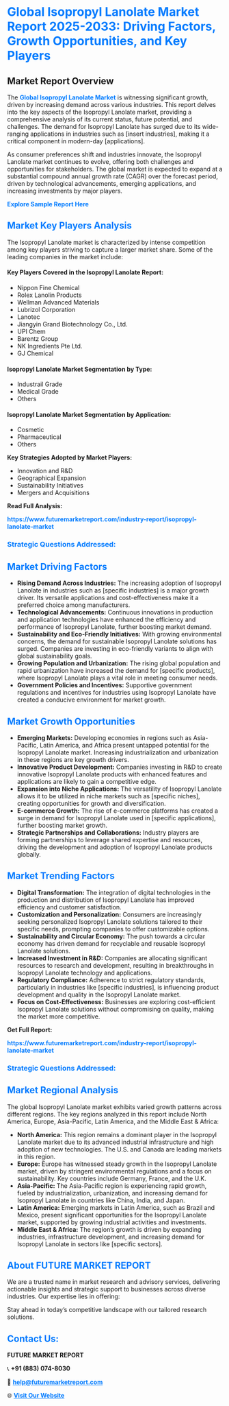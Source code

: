 <h1 style="color: #007BFF;">Global Isopropyl Lanolate Market Report 2025-2033: Driving Factors, Growth Opportunities, and Key Players</h1>

<section id="overview">
<h2>Market Report Overview</h2>
<p>The <a href="https://www.futuremarketreport.com/industry-report/isopropyl-lanolate-market" style="color: #007BFF; text-decoration: none;"><strong>Global Isopropyl Lanolate Market</strong></a> is witnessing significant growth, driven by increasing demand across various industries. This report delves into the key aspects of the Isopropyl Lanolate market, providing a comprehensive analysis of its current status, future potential, and challenges. The demand for Isopropyl Lanolate has surged due to its wide-ranging applications in industries such as [insert industries], making it a critical component in modern-day [applications].</p>
<p>As consumer preferences shift and industries innovate, the Isopropyl Lanolate market continues to evolve, offering both challenges and opportunities for stakeholders. The global market is expected to expand at a substantial compound annual growth rate (CAGR) over the forecast period, driven by technological advancements, emerging applications, and increasing investments by major players.</p>
</section>

<section id="overview">
<p><a href="https://www.futuremarketreport.com/request-sample/reportId=114724" style="color: #007BFF; text-decoration: none;"><strong>Explore Sample Report Here</strong></a></p>
</section>

<section id="key-players">
<h2 style="color: #007BFF;">Market Key Players Analysis</h2>
<p>The Isopropyl Lanolate market is characterized by intense competition among key players striving to capture a larger market share. Some of the leading companies in the market include:</p>
<h4>Key Players Covered in the Isopropyl Lanolate Report:</h4>
<ul><li>Nippon Fine Chemical</li><li>Rolex Lanolin Products</li><li>Wellman Advanced Materials</li><li>Lubrizol Corporation</li><li>Lanotec</li><li>Jiangyin Grand Biotechnology Co., Ltd.</li><li>UPI Chem</li><li>Barentz Group</li><li>NK Ingredients Pte Ltd.</li><li>GJ Chemical</li></ul>
<h4>Isopropyl Lanolate Market Segmentation by Type:</h4>
<ul><li>Industrail Grade</li><li>Medical Grade</li><li>Others</li></ul>

<h4>Isopropyl Lanolate Market Segmentation by Application:</h4>
<ul><li>Cosmetic</li><li>Pharmaceutical</li><li>Others</li></ul>
<p><strong>Key Strategies Adopted by Market Players:</strong></p>
<ul>
<li>Innovation and R&D</li>
<li>Geographical Expansion</li>
<li>Sustainability Initiatives</li>
<li>Mergers and Acquisitions</li>
</ul>
</section>

<section>
<p><strong>Read Full Analysis: </strong></p><a href="https://www.futuremarketreport.com/industry-report/isopropyl-lanolate-market" style="color: #007BFF; text-decoration: none;"><strong>https://www.futuremarketreport.com/industry-report/isopropyl-lanolate-market</strong></a>
<h3 style="color: #007BFF;">Strategic Questions Addressed:</h3>
</section>

<section id="driving-factors">
<h2 style="color: #007BFF;">Market Driving Factors</h2>
<ul>
<li><strong>Rising Demand Across Industries:</strong> The increasing adoption of Isopropyl Lanolate in industries such as [specific industries] is a major growth driver. Its versatile applications and cost-effectiveness make it a preferred choice among manufacturers.</li>
<li><strong>Technological Advancements:</strong> Continuous innovations in production and application technologies have enhanced the efficiency and performance of Isopropyl Lanolate, further boosting market demand.</li>
<li><strong>Sustainability and Eco-Friendly Initiatives:</strong> With growing environmental concerns, the demand for sustainable Isopropyl Lanolate solutions has surged. Companies are investing in eco-friendly variants to align with global sustainability goals.</li>
<li><strong>Growing Population and Urbanization:</strong> The rising global population and rapid urbanization have increased the demand for [specific products], where Isopropyl Lanolate plays a vital role in meeting consumer needs.</li>
<li><strong>Government Policies and Incentives:</strong> Supportive government regulations and incentives for industries using Isopropyl Lanolate have created a conducive environment for market growth.</li>
</ul>
</section>

<section id="growth-opportunities">
<h2 style="color: #007BFF;">Market Growth Opportunities</h2>
<ul>
<li><strong>Emerging Markets:</strong> Developing economies in regions such as Asia-Pacific, Latin America, and Africa present untapped potential for the Isopropyl Lanolate market. Increasing industrialization and urbanization in these regions are key growth drivers.</li>
<li><strong>Innovative Product Development:</strong> Companies investing in R&D to create innovative Isopropyl Lanolate products with enhanced features and applications are likely to gain a competitive edge.</li>
<li><strong>Expansion into Niche Applications:</strong> The versatility of Isopropyl Lanolate allows it to be utilized in niche markets such as [specific niches], creating opportunities for growth and diversification.</li>
<li><strong>E-commerce Growth:</strong> The rise of e-commerce platforms has created a surge in demand for Isopropyl Lanolate used in [specific applications], further boosting market growth.</li>
<li><strong>Strategic Partnerships and Collaborations:</strong> Industry players are forming partnerships to leverage shared expertise and resources, driving the development and adoption of Isopropyl Lanolate products globally.</li>
</ul>
</section>

<section id="trending-factors">
<h2 style="color: #007BFF;">Market Trending Factors</h2>
<ul>
<li><strong>Digital Transformation:</strong> The integration of digital technologies in the production and distribution of Isopropyl Lanolate has improved efficiency and customer satisfaction.</li>
<li><strong>Customization and Personalization:</strong> Consumers are increasingly seeking personalized Isopropyl Lanolate solutions tailored to their specific needs, prompting companies to offer customizable options.</li>
<li><strong>Sustainability and Circular Economy:</strong> The push towards a circular economy has driven demand for recyclable and reusable Isopropyl Lanolate solutions.</li>
<li><strong>Increased Investment in R&D:</strong> Companies are allocating significant resources to research and development, resulting in breakthroughs in Isopropyl Lanolate technology and applications.</li>
<li><strong>Regulatory Compliance:</strong> Adherence to strict regulatory standards, particularly in industries like [specific industries], is influencing product development and quality in the Isopropyl Lanolate market.</li>
<li><strong>Focus on Cost-Effectiveness:</strong> Businesses are exploring cost-efficient Isopropyl Lanolate solutions without compromising on quality, making the market more competitive.</li>
</ul>
</section>

<section>
<p><strong>Get Full Report: </strong></p><a href="https://www.futuremarketreport.com/industry-report/isopropyl-lanolate-market" style="color: #007BFF; text-decoration: none;"><strong>https://www.futuremarketreport.com/industry-report/isopropyl-lanolate-market</strong></a>
<h3 style="color: #007BFF;">Strategic Questions Addressed:</h3>
</section>


<section id="regional-analysis">
<h2 style="color: #007BFF;">Market Regional Analysis</h2>
<p>The global Isopropyl Lanolate market exhibits varied growth patterns across different regions. The key regions analyzed in this report include North America, Europe, Asia-Pacific, Latin America, and the Middle East & Africa:</p>
<ul>
<li><strong>North America:</strong> This region remains a dominant player in the Isopropyl Lanolate market due to its advanced industrial infrastructure and high adoption of new technologies. The U.S. and Canada are leading markets in this region.</li>
<li><strong>Europe:</strong> Europe has witnessed steady growth in the Isopropyl Lanolate market, driven by stringent environmental regulations and a focus on sustainability. Key countries include Germany, France, and the U.K.</li>
<li><strong>Asia-Pacific:</strong> The Asia-Pacific region is experiencing rapid growth, fueled by industrialization, urbanization, and increasing demand for Isopropyl Lanolate in countries like China, India, and Japan.</li>
<li><strong>Latin America:</strong> Emerging markets in Latin America, such as Brazil and Mexico, present significant opportunities for the Isopropyl Lanolate market, supported by growing industrial activities and investments.</li>
<li><strong>Middle East & Africa:</strong> The region’s growth is driven by expanding industries, infrastructure development, and increasing demand for Isopropyl Lanolate in sectors like [specific sectors].</li>
</ul>
</section>

<footer>
<h2 style="color: #007BFF;">About FUTURE MARKET REPORT</h2>
<p>We are a trusted name in market research and advisory services, delivering actionable insights and strategic support to businesses across diverse industries. Our expertise lies in offering:</p>

<p>Stay ahead in today’s competitive landscape with our tailored research solutions.</p>

<h2 style="color: #007BFF;">Contact Us:</h2>
<p><strong>FUTURE MARKET REPORT</strong></p>
<p>📞 <strong>+91 (883) 074-8030</strong></p>
<p>📧 <strong><a href="mailto:help@futuremarketreport.com" style="color: #007BFF;">help@futuremarketreport.com</a></strong></p>
<p>🌐 <strong><a href="https://www.futuremarketreport.com/" style="color: #007BFF;">Visit Our Website</a></strong></p>
</footer>